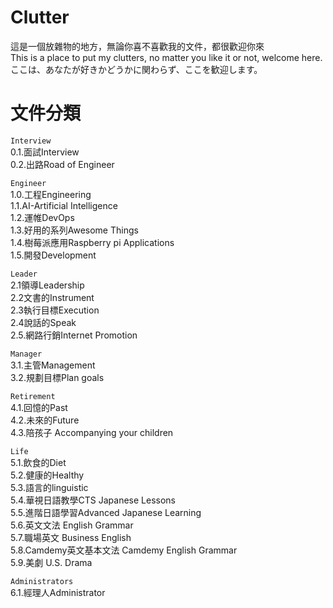 # Clutter 
這是一個放雜物的地方，無論你喜不喜歡我的文件，都很歡迎你來  
This is a place to put my clutters, no matter you like it or not, welcome here.  
ここは、あなたが好きかどうかに関わらず、ここを歓迎します。  

# 文件分類

`Interview`  
0.1.面試Interview  
0.2.出路Road of Engineer  

`Engineer`  
1.0.工程Engineering  
1.1.AI-Artificial Intelligence  
1.2.運帷DevOps    
1.3.好用的系列Awesome Things   
1.4.樹莓派應用Raspberry pi Applications  
1.5.開發Development  

`Leader`  
2.1領導Leadership  
2.2文書的Instrument  
2.3執行目標Execution  
2.4說話的Speak  
2.5.網路行銷Internet Promotion  

`Manager`  
3.1.主管Management  
3.2.規劃目標Plan goals 

`Retirement`  
4.1.回憶的Past  
4.2.未來的Future  
4.3.陪孩子 Accompanying your children  

`Life`  
5.1.飲食的Diet  
5.2.健康的Healthy  
5.3.語言的linguistic  
5.4.華視日語教學CTS Japanese Lessons  
5.5.進階日語學習Advanced Japanese Learning  
5.6.英文文法 English Grammar   
5.7.職場英文 Business English  
5.8.Camdemy英文基本文法 Camdemy English Grammar   
5.9.美劇 U.S. Drama 

`Administrators`  
6.1.經理人Administrator  
